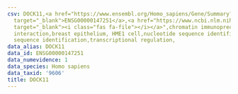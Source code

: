 ```yaml
---
csv: DOCK11,<a href="https://www.ensembl.org/Homo_sapiens/Gene/Summary?db=core;g=ENSG00000147251"
  target="_blank">ENSG00000147251</a>,<a href="https://www.ncbi.nlm.nih.gov/pubmed/22863008"
  target="_blank"><i class="fas fa-file"></i></a>",chromatin immunoprecipitation assay,direct
  interaction,breast epithelium, HME1 cell,nucleotide sequence identification,nucleotide
  sequence identification,transcriptional regulation,
data_alias: DOCK11
data_id: ENSG00000147251
data_numevidence: 1
data_species: Homo sapiens
data_taxid: '9606'
title: DOCK11
---
```

